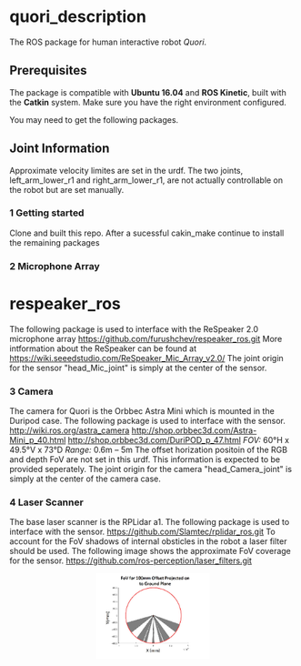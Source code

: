 # quori_description 

 The ROS package for human interactive robot *Quori*.

## Prerequisites

The package is compatible with **Ubuntu 16.04** and **ROS Kinetic**, built with the **Catkin** system. Make sure you have the right environment configured.

You may need to get the following packages.  

## Joint Information
Approximate velocity limites are set in the urdf. The two joints, left_arm_lower_r1 and right_arm_lower_r1, are not actually controllable on the robot but are set manually.
 

### 1 Getting started

Clone and built this repo.
After a sucessful cakin_make continue to install the remaining packages


### 2 Microphone Array
 respeaker_ros
=============
The following package is used to interface with the ReSpeaker 2.0 microphone array
https://github.com/furushchev/respeaker_ros.git
More intformation about the ReSpeaker can be found at https://wiki.seeedstudio.com/ReSpeaker_Mic_Array_v2.0/
The joint origin for the sensor "head_Mic_joint" is simply at the center of the sensor.

### 3 Camera
The camera for Quori is the Orbbec Astra Mini which is mounted in the Duripod case.
The following package is used to interface with the sensor.
http://wiki.ros.org/astra_camera
http://shop.orbbec3d.com/Astra-Mini_p_40.html
http://shop.orbbec3d.com/DuriPOD_p_47.html
*FOV:* 60°H x 49.5°V x 73°D
*Range:* 0.6m – 5m
The offset horization positoin of the RGB and depth FoV are not set in this urdf. This information is expected to be provided seperately. The joint origin for the camera "head_Camera_joint" is simply at the center of the camera case.

### 4 Laser Scanner
The base laser scanner is the RPLidar a1. The following package is used to interface with the sensor.
https://github.com/Slamtec/rplidar_ros.git
To account for the FoV shadows of internal obsticles in the robot a laser filter should be used. The following image shows the approximate FoV coverage for the sensor.
https://github.com/ros-perception/laser_filters.git
<center>
<img src="images/laserFoV.png" width="200">
</center>
